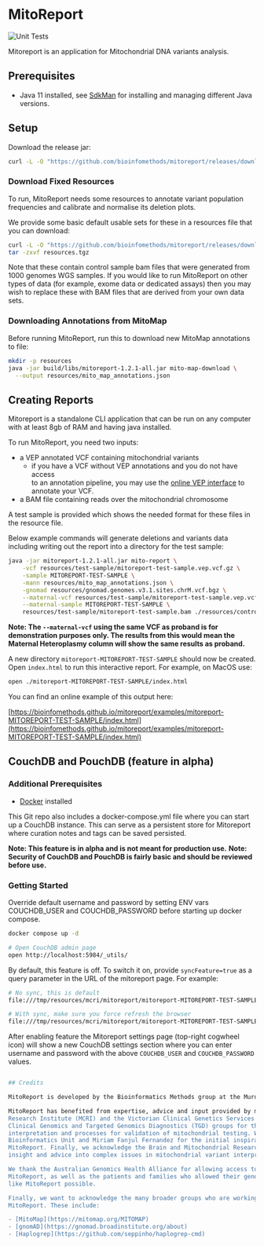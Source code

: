 # MitoReport

![Unit Tests](https://github.com/bioinfomethods/mitoreport/actions/workflows/main.yml/badge.svg)

Mitoreport is an application for Mitochondrial DNA variants analysis.

## Prerequisites

* Java 11 installed, see [SdkMan](https://sdkman.io/) for installing and managing different Java versions.

## Setup

Download the release jar:

```bash
curl -L -O "https://github.com/bioinfomethods/mitoreport/releases/download/1.2.1/mitoreport-1.2.1-all.jar"
```

### Download Fixed Resources

To run, MitoReport needs some resources to annotate variant population frequencies and calibrate and normalise its
deletion plots.

We provide some basic default usable sets for these in a resources file that you can download:

```bash
curl -L -O "https://github.com/bioinfomethods/mitoreport/releases/download/1.2.1/resources.tgz"
tar -zxvf resources.tgz 
```

Note that these contain control sample bam files that were generated from 1000 genomes WGS samples. If you would like to
run MitoReport on other types of data (for example, exome data or dedicated assays) then you may wish to replace these
with BAM files that are derived from your own data sets.

### Downloading Annotations from MitoMap

Before running MitoReport, run this to download new MitoMap annotations to file: 

```bash
mkdir -p resources
java -jar build/libs/mitoreport-1.2.1-all.jar mito-map-download \
  --output resources/mito_map_annotations.json
```

## Creating Reports

Mitoreport is a standalone CLI application that can be run on any computer with at least 8gb of RAM and having java
installed.

To run MitoReport, you need two inputs:

- a VEP annotated VCF containing mitochondrial variants
  - if you have a VCF without VEP annotations and you do not have access  
    to an annotation pipeline, you may use the [online VEP interface](https://asia.ensembl.org/Tools/VEP) to annotate
    your VCF.
- a BAM file containing reads over the mitochondrial chromosome

A test sample is provided which shows the needed format for these files in the resource file.

Below example commands will generate deletions and variants data including writing out the report into a directory for
the test sample:

```bash
java -jar mitoreport-1.2.1-all.jar mito-report \
    -vcf resources/test-sample/mitoreport-test-sample.vep.vcf.gz \
    -sample MITOREPORT-TEST-SAMPLE \
    -mann resources/mito_map_annotations.json \
    -gnomad resources/gnomad.genomes.v3.1.sites.chrM.vcf.bgz \
    --maternal-vcf resources/test-sample/mitoreport-test-sample.vep.vcf.gz \
    --maternal-sample MITOREPORT-TEST-SAMPLE \
    resources/test-sample/mitoreport-test-sample.bam ./resources/controls/*.bam
```

**Note: The `--maternal-vcf` using the same VCF as proband is for demonstration purposes only.  The results from this
would mean the Maternal Heteroplasmy column will show the same results as proband.**

A new directory `mitoreport-MITOREPORT-TEST-SAMPLE` should now be created.  Open `index.html` to run this interactive
report. For example, on MacOS use:

```bash
open ./mitoreport-MITOREPORT-TEST-SAMPLE/index.html
```

You can find an online example of this output here:

[https://bioinfomethods.github.io/mitoreport/examples/mitoreport-MITOREPORT-TEST-SAMPLE/index.html](https://bioinfomethods.github.io/mitoreport/examples/mitoreport-MITOREPORT-TEST-SAMPLE/index.html)

## CouchDB and PouchDB (feature in alpha)

### Additional Prerequisites

* [Docker](https://www.docker.com/products/docker-desktop/) installed

This Git repo also includes a docker-compose.yml file where you can start up a CouchDB instance.  This can serve
as a persistent store for Mitoreport where curation notes and tags can be saved persisted.

**Note: This feature is in alpha and is not meant for production use.**
**Note: Security of CouchDB and PouchDB is fairly basic and should be reviewed before use.**

### Getting Started

Override default username and password by setting ENV vars COUCHDB_USER and COUCHDB_PASSWORD before starting up
docker compose.

```bash
docker compose up -d

# Open CouchDB admin page
open http://localhost:5984/_utils/
```

By default, this feature is off.  To switch it on, provide `syncFeature=true` as a query parameter in the URL of the
mitoreport page.  For example:

```bash
# No sync, this is default
file:///tmp/resources/mcri/mitoreport/mitoreport-MITOREPORT-TEST-SAMPLE/index.html#/variants

# With sync, make sure you force refresh the browser
file:///tmp/resources/mcri/mitoreport/mitoreport-MITOREPORT-TEST-SAMPLE/index.html#/variants?syncFeature=true
```

After enabling feature the Mitoreport settings page (top-right cogwheel icon) will show a new CouchDB settings section
where you can enter username and password with the above `COUCHDB_USER` and `COUCHDB_PASSWORD` values.
```bash

## Credits

MitoReport is developed by the Bioinformatics Methods group at the Murdoch Childrens Research Institute.

MitoReport has benefited from expertise, advice and input provided by many contributors at the Murdoch Children's
Research Institute (MCRI) and the Victorian Clinical Genetics Services (VCGS). In particular, we acknowledge the VCGS
Clinical Genomics and Targeted Genomics Diagnostics (TGD) groups for their insight into the process for clinical
interpretation and processes for validation of mitochondrial testing. We further acknowledge the VCGS Clinical
Bioinformatics Unit and Miriam Fanjul Fernandez for the initial inspiration and groundwork that provided the basis for
MitoReport. Finally, we acknowledge the Brain and Mitochondrial Research Group at MCRI who provided us with significant
insight and advice into complex issues in mitochondrial variant interpretation.

We thank the Australian Genomics Health Alliance for allowing access to data that to test and validate the operation of
MitoReport, as well as the patients and families who allowed their genomic data to be used for research, making tools
like MitoReport possible.

Finally, we want to acknowledge the many broader groups who are working to make resources available that are used in
MitoReport. These include:

- [MitoMap](https://mitomap.org/MITOMAP)
- [gnomAD](https://gnomad.broadinstitute.org/about)
- [Haplogrep](https://github.com/seppinho/haplogrep-cmd)
